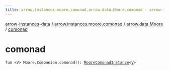 ```yaml
---
title: arrow.instances.moore.comonad.arrow.data.Moore.comonad - arrow-instances-data
---
```


[arrow-instances-data](../../index.html) / [arrow.instances.moore.comonad](../index.html) / [arrow.data.Moore](index.html) / [comonad](./comonad.html)

# comonad

`fun <V> Moore.Companion.comonad(): `[`MooreComonadInstance`](../../arrow.instances/-moore-comonad-instance/index.html)`<`[`V`](comonad.html#V)`>`